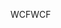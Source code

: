<span data-ttu-id="99107-101">WCF</span><span class="sxs-lookup"><span data-stu-id="99107-101">WCF</span></span>